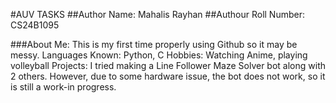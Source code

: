 #AUV TASKS
##Author Name: Mahalis Rayhan
##Authour Roll Number: CS24B1095

###About Me:
This is my first time properly using Github so it may be messy.
Languages Known: Python, C
Hobbies: Watching Anime, playing volleyball
Projects: I tried making a Line Follower Maze Solver bot along with 2 others. However, due to some hardware issue, the bot does not work, so it is still a work-in progress.
